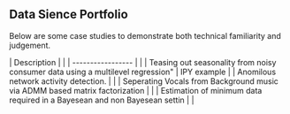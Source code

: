 Data Sience Portfolio
---------------------

Below are some case studies to demonstrate both technical familiarity and judgement.

|  Description      |                                                                           |
| ----------------- |                                                                           |
| Teasing out seasonality from noisy consumer data using a multilevel regression" | IPY example |
| Anomilous network activity detection.   |   |
| Seperating Vocals from Background music via ADMM based matrix factorization |   |
| Estimation of minimum data required in a Bayesean and non Bayesean settin | |


